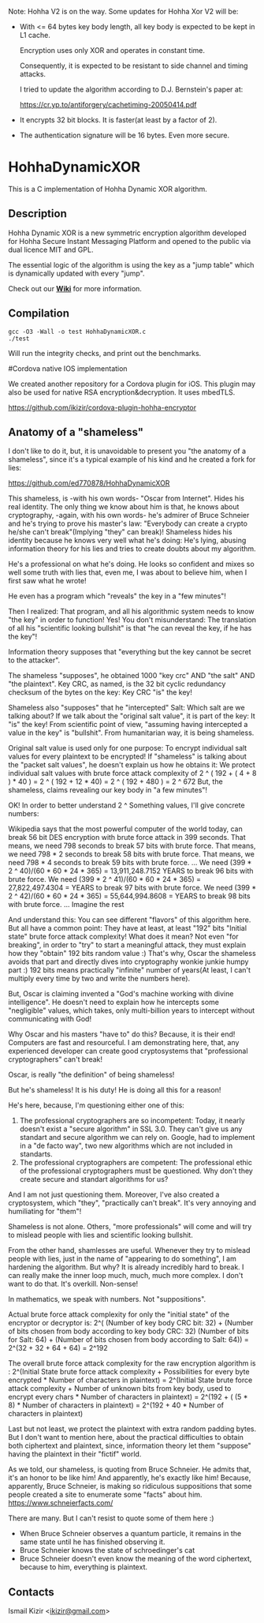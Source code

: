 Note: Hohha V2 is on the way.
Some updates for Hohha Xor V2 will be:

* With <= 64 bytes key body length, all key body is expected to be kept in L1 cache.

  Encryption uses only XOR and operates in constant time.
  
  Consequently, it is expected to be resistant to side channel and timing attacks.
  
  I tried to update the algorithm according to D.J. Bernstein's paper at:
  
  https://cr.yp.to/antiforgery/cachetiming-20050414.pdf
  
  
* It encrypts 32 bit blocks. It is faster(at least by a factor of 2). 

* The authentication signature will be 16 bytes. Even more secure.

# HohhaDynamicXOR

This is a C implementation of Hohha Dynamic XOR algorithm.


## Description

Hohha Dynamic XOR is a new symmetric encryption algorithm developed for Hohha Secure Instant Messaging Platform and opened to the public via dual licence MIT and GPL.

The essential logic of the algorithm is using the key as a "jump table" which is dynamically updated with every "jump".

Check out our **[Wiki]** for more information.


## Compilation

```
gcc -O3 -Wall -o test HohhaDynamicXOR.c
./test
```
Will run the integrity checks, and print out the benchmarks.

#Cordova native IOS implementation

We created another repository for a Cordova plugin for iOS. This plugin may also be used for native RSA encryption&decryption. It uses mbedTLS.

https://github.com/ikizir/cordova-plugin-hohha-encryptor

## Anatomy of a "shameless"

I don't like to do it, but, it is unavoidable to present you "the anatomy of a shameless", since it's a typical example of his kind and he created a fork for lies:

https://github.com/ed770878/HohhaDynamicXOR

This shameless, is -with his own words- "Oscar from Internet". Hides his real identity. 
The only thing we know about him is that, he knows about cryptography, -again, with his own words- he's admirer of Bruce Schneier and he's trying to prove his master's law: "Everybody can create a crypto he/she can't break"(Implying "they" can break)! 
Shameless hides his identity because he knows very well what he's doing: He's lying, abusing information theory for his lies and tries to create doubts about my algorithm.

He's a professional on what he's doing. He looks so confident and mixes so well some truth with lies that, even me, I was about to believe him, when I first saw what he wrote!

He even has a program which "reveals" the key in a "few minutes"!

Then I realized: That program, and all his algorithmic system needs to know "the key" in order to function!
Yes! You don't misunderstand: The translation of all his "scientific looking bullshit" is that "he can reveal the key, if he has the key"!

Information theory supposes that "everything but the key cannot be secret to the attacker".

The shameless "supposes", he obtained 1000 "key crc" AND "the salt" AND "the plaintext".
Key CRC, as named, is the 32 bit cyclic redundancy checksum of the bytes on the key: Key CRC "is" the key! 

Shameless also "supposes" that he "intercepted" Salt: Which salt are we talking about? 
If we talk about the "original salt value", it is part of the key: It "is" the key! 
From scientific point of view, "assuming having intercepted a value in the key" is "bullshit". From humanitarian way, it is being shameless. 

Original salt value is used only for one purpose: To encrypt individual salt values for every plaintext to be encrypted!
If "shameless" is talking about the "packet salt values", he doesn't explain us how he obtains it: 
We protect individual salt values with brute force attack complexity of 2 ^ ( 192 + ( 4 + 8 ) * 40 ) = 2 ^ ( 192 + 12 * 40) = 2 ^ ( 192 + 480 ) = 2 ^ 672 
But, the shameless, claims revealing our key body in "a few minutes"! 

OK! In order to better understand 2 ^ Something values, I'll give concrete numbers:

Wikipedia says that the most powerful computer of the world today, can break 56 bit DES encryption with brute force attack in 399 seconds.
That means, we need 798 seconds to break 57 bits with brute force.
That means, we need 798 * 2 seconds to break 58 bits with brute force.
That means, we need 798 * 4 seconds to break 59 bits with brute force.
...
We need (399 * 2 ^ 40)/(60 * 60 * 24 * 365) = 13,911,248.7152 YEARS to break 96 bits with brute force.
We need (399 * 2 ^ 41)/(60 * 60 * 24 * 365) = 27,822,497.4304 =  YEARS to break 97 bits with brute force.
We need (399 * 2 ^ 42)/(60 * 60 * 24 * 365) = 55,644,994.8608 =  YEARS to break 98 bits with brute force.
... Imagine the rest

And understand this: You can see different "flavors" of this algorithm here. But all have a common point:
They have at least, at least "192" bits "Initial state" brute force attack complexity! 
What does it mean? Not even "for breaking", in order to "try" to start a meaningful attack, they must explain how they "obtain" 192 bits random value :) That's why, Oscar the shameless avoids that part and directly dives into cryptography wonkie junkie humpy part :) 192 bits means practically "infinite" number of years(At least, I can't multiply every time by two and write the numbers here). 

But, Oscar is claiming invented a "God's machine working with divine intelligence". He doesn't need to explain how he intercepts some "negligible" values, which takes, only multi-billion years to intercept without communicating with God! 

Why Oscar and his masters "have to" do this? Because, it is their end! Computers are fast and resourceful. I am demonstrating here, that, any experienced developer can create good cryptosystems that "professional cryptographers" can't break! 

Oscar, is really "the definition" of being shameless!

But he's shameless! It is his duty! He is doing all this for a reason! 

He's here, because, I'm questioning either one of this:

1. The professional cryptographers are so incompetent: Today, it nearly doesn't exist a "secure algorithm" in SSL 3.0. They can't give us any standart and secure algorithm we can rely on. Google, had to implement in a "de facto way", two new algorithms which are not included in standarts.
2. The professional cryptographers are competent: The professional ethic of the professional cryptographers must be questioned. Why don't they create secure and standart algorithms for us?   

And I am not just questioning them. Moreover, I've also created a cryptosystem, which "they", "practically can't break". It's very annoying and humiliating for "them"!  

Shameless is not alone. Others, "more professionals" will come and will try to mislead people with lies and scientific looking bullshit.

From the other hand, shamlesses are useful.
Whenever they try to mislead people with lies, just in the name of "appearing to do something", I am hardening the algorithm.
But why?
It is already incredibly hard to break. 
I can really make the inner loop much, much, much more complex. I don't want to do that. It's overkill. Non-sense! 

In mathematics, we speak with numbers. Not "suppositions".

Actual brute force attack complexity for only the "initial state" of the encryptor or decryptor is:
2^( (Number of key body CRC bit: 32) + (Number of bits chosen from body according to key body CRC: 32)
      (Number of bits for Salt: 64) + (Number of bits chosen from body according to Salt: 64)) =
2^(32 + 32 + 64 + 64) = 2^192 

The overall brute force attack complexity for the raw encryption algorithm is :
2^(Initial State brute force attack complexity + Possibilities for every byte encrypted * Number of characters in plaintext) =
2^(Initial State brute force attack complexity + Number of unknown bits from key body, used to encrypt every chars * Number of characters in plaintext) =
2^(192 + ( (5 * 8) * Number of characters in plaintext) =
2^(192 + 40 *  Number of characters in plaintext)

Last but not least, we protect the plaintext with extra random padding bytes. But I don't want to mention here, about the practical difficulties to obtain both ciphertext and plaintext, since, information theory let them "suppose" having the plaintext in their "fictif" world.

As we told, our shameless, is quoting from Bruce Schneier. He admits that, it's an honor to be like him! And apparently, he's exactly like him! 
Because, apparently, Bruce Schneier, is making so ridiculous suppositions that some people created a site to enumerate some "facts" about him. 
https://www.schneierfacts.com/

There are many. But I can't resist to quote some of them here :)

* When Bruce Schneier observes a quantum particle, it remains in the same state until he has finished observing it.
* Bruce Schneier knows the state of schroedinger's cat
* Bruce Schneier doesn't even know the meaning of the word ciphertext, because to him, everything is plaintext.

## Contacts

Ismail Kizir <[ikizir@gmail.com]>

[wiki]: https://github.com/ikizir/HohhaDynamicXOR/wiki
[ikizir@gmail.com]: mailto:ikizir@gmail.com
[http://ismail-kizir.blogspot.com.tr/]: http://ismail-kizir.blogspot.com.tr/
